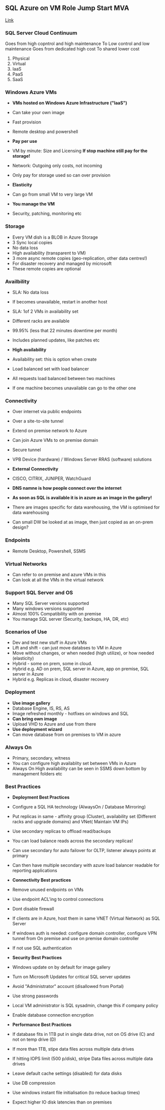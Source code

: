 ## SQL Azure on VM Role Jump Start MVA

[Link](https://mva.microsoft.com/en-US/training-courses/sql-azure-on-vm-role-jump-start-8293?l=2OlYzCYy_1004984382)

### SQL Server Cloud Continuum

Goes from high copntrol and high maintenance
To Low control and low maintenance
Goes from dedicated high cost 
To shared lower cost

1. Physical
1. Virtual
1. IaaS
1. PaaS
1. SaaS 

### Windows Azure VMs

* **VMs hosted on Windows Azure Infrastructure ("IaaS")**
* Can take your own image
* Fast provision
* Remote desktop and powershell

* **Pay per use**
* VM by minute: Size and Licensing
**If stop machine still pay for the storage!**
* Network: Outgoing only costs, not incoming
* Only pay for storage used so can over provision

* **Elasticity**
* Can go from small VM to very large VM 

* **You manage the VM**
* Security, patching, monitoring etc 

### Storage 

* Every VM dish is a BLOB in Azure Storage
* 3 Sync local copies
* No data loss
* High availability (transparent to VM)
* 3 more async remote copies (geo-replication, other data centres!)
* For disaster recovery and managed by microsoft
* These remote copies are optional

### Availbility

* SLA: No data loss
* If becomes unavailable, restart in another host
* SLA: 1of 2 VMs in availability set
* Different racks are available 
* 99.95% (less that 22 minutes downtime per month)
* Includes planned updates, like patches etc 

* **High availability**
* Availability set: this is option when create 
* Load balanced set with load balancer
* All requests load balanced between two machines
* If one machine becomes unavailable can go to the other one

### Connectivity

* Over internet via public endpoints
* Over a site-to-site tunnel
* Extend on premise network to Azure
* Can join Azure VMs to on premise domain
* Secure tunnel 
* VPB Device (hardware) / Windows Server RRAS (software) solutions

* **External Connectivity**
* CISCO, CITRIX, JUNIPER, WatchGuard

* **DNS namne is how people connect over the internet**

* **As soon as SQL is available it is in azure as an image in the gallery!**
* There are images specific for data warehousing, the VM is optimised for data warehousing
* Can small DW be looked at as image, then just copied as an on-prem design?

### Endpoints

* Remote Desktop, Powershell, SSMS

### Virtual Networks

* Can refer to on premise and azure VMs in this 
* Can look at all the VMs in the virtual network 

### Support SQL Server and OS

* Many SQL Server versions supported
* Many windows versions supported
* Almost 100% Compatibility with on premise
* You manage SQL server (Security, backups, HA, DR, etc)

### Scenarios of Use

* Dev and test new stuff in Azure VMs 
* Lift and shift - can just move databses to VM in Azure
* Move without changes, or when needed (high utilize), or how needed (elasticity)
* Hybrid - some on prem, some in cloud. 
* Hybrid e.g. AD on prem, SQL server in Azure, app on premise, SQL server in Azure
* Hybrid e.g. Replicas in cloud, disaster recovery

### Deployment

* **Use image gallery**
* Database Engine, IS, RS, AS
* Image refreshed monthly - hotfixes on windows and SQL 
* **Can bring own image**
* Upload VHD to Azure and use from there
* **Use deployment wizard**
* Can move database from on premises to VM in azure

### Always On

* Primary, secondary, witness
* You can configure high availablity set between VMs in Azure
* Always On High availability can be seen in SSMS down bottom by management folders etc

### Best Practices 

* **Deployment Best Practices**
* Configure a SQL HA technology (AlwaysOn / Database Mirroring)
* Put replicas in same - affinity group (Cluster), availability set (Different racks and upgrade domains) and VNet( Maintain VM IPs)
* Use secondary replicas to offload read/backups
* You can load balance reads across the secondary replicas! 
* Can use secondary for auto failover for OLTP, listener always points at primary
* Can then have multiple secondary with azure load balancer readable for reporting applications

* **Connectivity Best practices**
* Remove unused endpoints on VMs
* Use endpoint ACL'ing to control connections
* Dont disable firewall
* If clients are in Azure, host them in same VNET (Virtual Network) as SQL Server
* If windows auth is needed: configure domain controller, configure VPN tunnel from On premise and use on premise domain controller
* If not use SQL authentication

* **Security Best Practices**
* Windows update on by default for image gallery
* Turn on Microsoft Updates for critical SQL server updates
* Avoid "Administrator" account (disallowed from Portal)
* Use strong passwords
* Local VM administrator is SQL sysadmin, change this if company policy
* Enable database connection encryption

* **Performance Best Practices**
* If database fits in 1TB put in single data drive, not on OS drive (C) and not on temp drive (D)
* If more than 1TB, stipe data files across multiple data drives
* If hitting IOPS limit (500 p/disk), stripe Data files across multiple data drives
* Leave default cache settings (disabled) for data disks
* Use DB compression
* Use windows instant file initialisation (to reduce backup times)
* Expect higher IO disk latencies than on premises






















